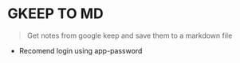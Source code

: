 # GKEEP TO MD

> Get notes from google keep and save them to a markdown file


- Recomend login using app-password
